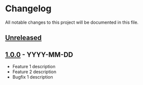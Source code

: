 # Changelog

All notable changes to this project will be documented in this file.

## [Unreleased]

## [1.0.0] - YYYY-MM-DD
- Feature 1 description
- Feature 2 description
- Bugfix 1 description

[Unreleased]: https://github.com/your-project-url/compare/v1.0.0...HEAD
[1.0.0]: https://github.com/your-project-url/releases/tag/v1.0.0
